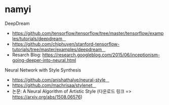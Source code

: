 # namyi
DeepDream    
- https://github.com/tensorflow/tensorflow/tree/master/tensorflow/examples/tutorials/deepdream    
- https://github.com/chiphuyen/stanford-tensorflow-tutorials/tree/master/examples/deepdream    
- Resarch Blog: https://research.googleblog.com/2015/06/inceptionism-going-deeper-into-neural.html

Neural Network with Style Synthesis    
- https://github.com/anishathalye/neural-style    
- https://github.com/machrisaa/stylenet    
- 논문: A Neural Algorithm of Artistic Style (다운로드 링크 => https://arxiv.org/abs/1508.06576)

